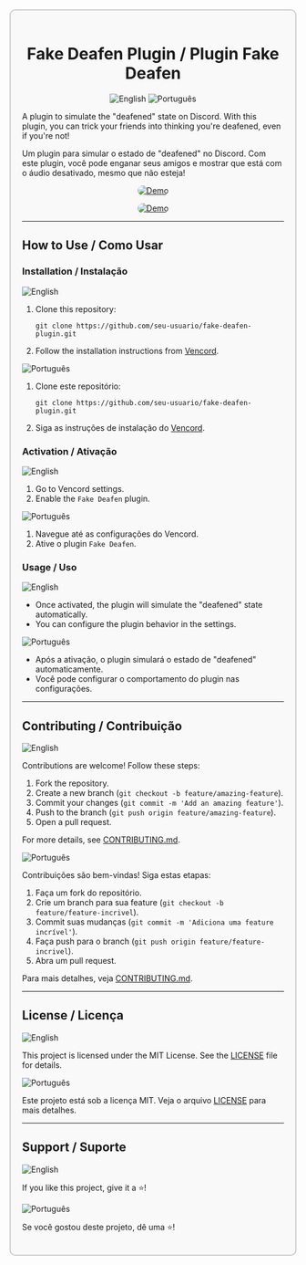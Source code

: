 <div style="border: 2px solid #ccc; padding: 20px; border-radius: 10px; background-color: #f9f9f9;">
  <h1 style="text-align: center;">Fake Deafen Plugin / Plugin Fake Deafen</h1>

  <p style="text-align: center;">
    <img src="https://img.shields.io/badge/English-🇺🇸-blue" alt="English">
    <img src="https://img.shields.io/badge/Português-🇧🇷-green" alt="Português">
  </p>

  <p>
    A plugin to simulate the "deafened" state on Discord. With this plugin, you can trick your friends into thinking you're deafened, even if you're not!
  </p>

  <p>
    Um plugin para simular o estado de "deafened" no Discord. Com este plugin, você pode enganar seus amigos e mostrar que está com o áudio desativado, mesmo que não esteja!
  </p>

  <p style="text-align: center;">
    <a href="https://github.com/user-attachments/assets/0ae6f668-94d2-45d4-a802-af94ebeaeefd" target="_blank">
  <img src="https://github.com/user-attachments/assets/0ae6f668-94d2-45d4-a802-af94ebeaeefd" alt="Demo" style="border-radius: 10px;">
    </a>
  </p>

   <p style="text-align: center;">
    <a href="https://github.com/user-attachments/assets/e1c23faf-4d22-4883-8811-f4f57f5567bc" target="_blank">
  <img src="https://github.com/user-attachments/assets/e1c23faf-4d22-4883-8811-f4f57f5567bc" alt="Demo" style="border-radius: 10px;">
    </a>
  </p>

  <hr>

  <h2>How to Use / Como Usar</h2>

  <h3>Installation / Instalação</h3>
  <p>
    <img src="https://img.shields.io/badge/English-🇺🇸-blue" alt="English">
  </p>
  <ol>
    <li>Clone this repository:
      <pre><code>git clone https://github.com/seu-usuario/fake-deafen-plugin.git</code></pre>
    </li>
    <li>Follow the installation instructions from <a href="https://github.com/Vendicated/Vencord">Vencord</a>.</li>
  </ol>

  <p>
    <img src="https://img.shields.io/badge/Português-🇧🇷-green" alt="Português">
  </p>
  <ol>
    <li>Clone este repositório:
      <pre><code>git clone https://github.com/seu-usuario/fake-deafen-plugin.git</code></pre>
    </li>
    <li>Siga as instruções de instalação do <a href="https://github.com/Vendicated/Vencord">Vencord</a>.</li>
  </ol>

  <h3>Activation / Ativação</h3>
  <p>
    <img src="https://img.shields.io/badge/English-🇺🇸-blue" alt="English">
  </p>
  <ol>
    <li>Go to Vencord settings.</li>
    <li>Enable the <code>Fake Deafen</code> plugin.</li>
  </ol>

  <p>
    <img src="https://img.shields.io/badge/Português-🇧🇷-green" alt="Português">
  </p>
  <ol>
    <li>Navegue até as configurações do Vencord.</li>
    <li>Ative o plugin <code>Fake Deafen</code>.</li>
  </ol>

  <h3>Usage / Uso</h3>
  <p>
    <img src="https://img.shields.io/badge/English-🇺🇸-blue" alt="English">
  </p>
  <ul>
    <li>Once activated, the plugin will simulate the "deafened" state automatically.</li>
    <li>You can configure the plugin behavior in the settings.</li>
  </ul>

  <p>
    <img src="https://img.shields.io/badge/Português-🇧🇷-green" alt="Português">
  </p>
  <ul>
    <li>Após a ativação, o plugin simulará o estado de "deafened" automaticamente.</li>
    <li>Você pode configurar o comportamento do plugin nas configurações.</li>
  </ul>

  <hr>

  <h2>Contributing / Contribuição</h2>
  <p>
    <img src="https://img.shields.io/badge/English-🇺🇸-blue" alt="English">
  </p>
  <p>Contributions are welcome! Follow these steps:</p>
  <ol>
    <li>Fork the repository.</li>
    <li>Create a new branch (<code>git checkout -b feature/amazing-feature</code>).</li>
    <li>Commit your changes (<code>git commit -m 'Add an amazing feature'</code>).</li>
    <li>Push to the branch (<code>git push origin feature/amazing-feature</code>).</li>
    <li>Open a pull request.</li>
  </ol>
  <p>For more details, see <a href="CONTRIBUTING.md">CONTRIBUTING.md</a>.</p>

  <p>
    <img src="https://img.shields.io/badge/Português-🇧🇷-green" alt="Português">
  </p>
  <p>Contribuições são bem-vindas! Siga estas etapas:</p>
  <ol>
    <li>Faça um fork do repositório.</li>
    <li>Crie um branch para sua feature (<code>git checkout -b feature/feature-incrivel</code>).</li>
    <li>Commit suas mudanças (<code>git commit -m 'Adiciona uma feature incrível'</code>).</li>
    <li>Faça push para o branch (<code>git push origin feature/feature-incrivel</code>).</li>
    <li>Abra um pull request.</li>
  </ol>
  <p>Para mais detalhes, veja <a href="CONTRIBUTING.md">CONTRIBUTING.md</a>.</p>

  <hr>

  <h2>License / Licença</h2>
  <p>
    <img src="https://img.shields.io/badge/English-🇺🇸-blue" alt="English">
  </p>
  <p>This project is licensed under the MIT License. See the <a href="LICENSE">LICENSE</a> file for details.</p>

  <p>
    <img src="https://img.shields.io/badge/Português-🇧🇷-green" alt="Português">
  </p>
  <p>Este projeto está sob a licença MIT. Veja o arquivo <a href="LICENSE">LICENSE</a> para mais detalhes.</p>

  <hr>

  <h2>Support / Suporte</h2>
  <p>
    <img src="https://img.shields.io/badge/English-🇺🇸-blue" alt="English">
  </p>
  <p>If you like this project, give it a ⭐️!</p>

  <p>
    <img src="https://img.shields.io/badge/Português-🇧🇷-green" alt="Português">
  </p>
  <p>Se você gostou deste projeto, dê uma ⭐️!</p>
</div>
